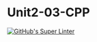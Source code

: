 # Unit2-03-CPP

[![GitHub's Super Linter](https://github.com/crestel-ong/Unit2-03-CPP/workflows/GitHub's%20Super%20Linter/badge.svg)](https://github.com/crestel-ong/Unit2-03-CPP/actions)
